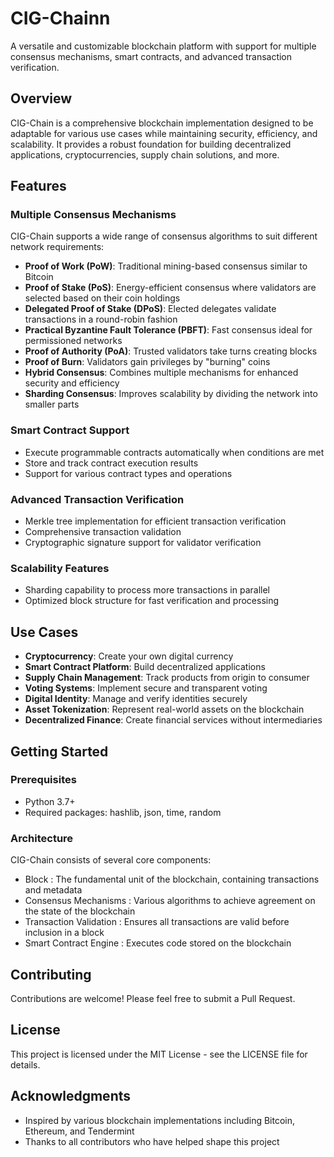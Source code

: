# CIG-Chainn

A versatile and customizable blockchain platform with support for multiple consensus mechanisms, smart contracts, and advanced transaction verification.

## Overview

CIG-Chain is a comprehensive blockchain implementation designed to be adaptable for various use cases while maintaining security, efficiency, and scalability. It provides a robust foundation for building decentralized applications, cryptocurrencies, supply chain solutions, and more.

## Features

### Multiple Consensus Mechanisms

CIG-Chain supports a wide range of consensus algorithms to suit different network requirements:

- **Proof of Work (PoW)**: Traditional mining-based consensus similar to Bitcoin
- **Proof of Stake (PoS)**: Energy-efficient consensus where validators are selected based on their coin holdings
- **Delegated Proof of Stake (DPoS)**: Elected delegates validate transactions in a round-robin fashion
- **Practical Byzantine Fault Tolerance (PBFT)**: Fast consensus ideal for permissioned networks
- **Proof of Authority (PoA)**: Trusted validators take turns creating blocks
- **Proof of Burn**: Validators gain privileges by "burning" coins
- **Hybrid Consensus**: Combines multiple mechanisms for enhanced security and efficiency
- **Sharding Consensus**: Improves scalability by dividing the network into smaller parts

### Smart Contract Support

- Execute programmable contracts automatically when conditions are met
- Store and track contract execution results
- Support for various contract types and operations

### Advanced Transaction Verification

- Merkle tree implementation for efficient transaction verification
- Comprehensive transaction validation
- Cryptographic signature support for validator verification

### Scalability Features

- Sharding capability to process more transactions in parallel
- Optimized block structure for fast verification and processing

## Use Cases

- **Cryptocurrency**: Create your own digital currency
- **Smart Contract Platform**: Build decentralized applications
- **Supply Chain Management**: Track products from origin to consumer
- **Voting Systems**: Implement secure and transparent voting
- **Digital Identity**: Manage and verify identities securely
- **Asset Tokenization**: Represent real-world assets on the blockchain
- **Decentralized Finance**: Create financial services without intermediaries

## Getting Started

### Prerequisites

- Python 3.7+
- Required packages: hashlib, json, time, random


### Architecture
CIG-Chain consists of several core components:

- Block : The fundamental unit of the blockchain, containing transactions and metadata
- Consensus Mechanisms : Various algorithms to achieve agreement on the state of the blockchain
- Transaction Validation : Ensures all transactions are valid before inclusion in a block
- Smart Contract Engine : Executes code stored on the blockchain
## Contributing
Contributions are welcome! Please feel free to submit a Pull Request.

## License
This project is licensed under the MIT License - see the LICENSE file for details.

## Acknowledgments
- Inspired by various blockchain implementations including Bitcoin, Ethereum, and Tendermint
- Thanks to all contributors who have helped shape this project
